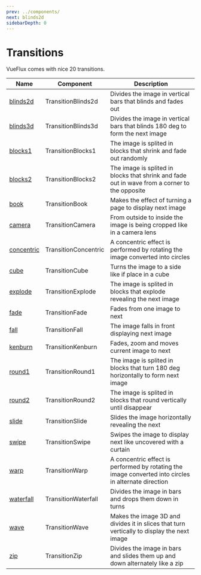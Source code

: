```yaml
---
prev: ../components/
next: blinds2d
sidebarDepth: 0
---
```


# Transitions

VueFlux comes with nice 20 transitions.

| Name | Component | Description |
|------|-----------|-------------|
| [blinds2d](blinds2d) | TransitionBlinds2d | Divides the image in vertical bars that blinds and fades out |
| [blinds3d](blinds3d) | TransitionBlinds3d | Divides the image in vertical bars that blinds 180 deg to form the next image |
| [blocks1](blocks1) | TransitionBlocks1 | The image is splited in blocks that shrink and fade out randomly |
| [blocks2](blocks2) | TransitionBlocks2 | The image is splited in blocks that shrink and fade out in wave from a corner to the opposite |
| [book](book) | TransitionBook | Makes the effect of turning a page to display next image |
| [camera](camera) | TransitionCamera | From outside to inside the image is being cropped like in a camera lens |
| [concentric](camera) | TransitionConcentric | A concentric effect is performed by rotating the image converted into circles |
| [cube](cube) | TransitionCube | Turns the image to a side like if place in a cube |
| [explode](explode) | TransitionExplode | The image is splited in blocks that explode revealing the next image |
| [fade](fade) | TransitionFade | Fades from one image to next |
| [fall](fall) | TransitionFall | The image falls in front displaying next image |
| [kenburn](kenburn) | TransitionKenburn | Fades, zoom and moves current image to next |
| [round1](round1) | TransitionRound1 | The image is splited in blocks that turn 180 deg horizontally to form next image |
| [round2](roud2) | TransitionRound2 | The image is splited in blocks that round vertically until disappear |
| [slide](slide) | TransitionSlide | Slides the image horizontally revealing the next |
| [swipe](swipe) | TransitionSwipe | Swipes the image to display next like uncovered with a curtain |
| [warp](warp) | TransitionWarp | A concentric effect is performed by rotating the image converted into circles in alternate direction |
| [waterfall](waterfall) | TransitionWaterfall | Divides the image in bars and drops them down in turns |
| [wave](wave) | TransitionWave | Makes the image 3D and divides it in slices that turn vertically to display the next image |
| [zip](zip) | TransitionZip | Divides the image in bars and slides them up and down alternately like a zip |

